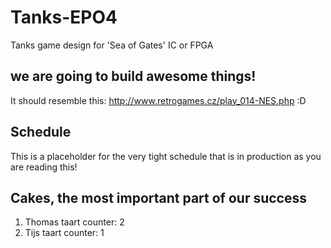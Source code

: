 # Tanks-EPO4
Tanks game design for 'Sea of Gates' IC or FPGA

## we are going to build awesome things!
It should resemble this: http://www.retrogames.cz/play_014-NES.php :D

## Schedule
This is a placeholder for the very tight schedule that is in production as you are reading this!

## Cakes, the most important part of our success
1. Thomas taart counter: 2
2. Tijs taart counter: 1
